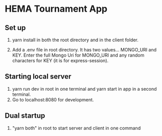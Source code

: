 # HEMA Tournament App

## Set up

1. yarn install in both the root directory and in the client folder.

2. Add a .env file in root directory. It has two values... MONGO_URI and KEY. Enter the full Mongo Uri for MONGO_URI and any random characters for KEY (it is for express-session).

## Starting local server

1. yarn run dev in root in one terminal and yarn start in app in a second terminal.
2. Go to localhost:8080 for development.

## Dual startup

1. "yarn both" in root to start server and client in one command
